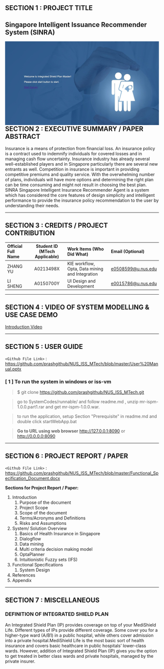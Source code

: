 ## SECTION 1 : PROJECT TITLE
## Singapore Intelligent Issuance Recommender System (SINRA)

<img src="Miscellaneous/main.jpg"
     style="float: left; margin-right: 0px;" />

---
## SECTION 2 : EXECUTIVE SUMMARY / PAPER ABSTRACT
Insurance is a means of protection from financial loss. An insurance policy is a contract used to indemnify individuals for covered losses and in managing cash flow uncertainty. Insurance industry has already several well-established players and in Singapore particularly there are several new entrants as well. Competition in insurance is important in providing competitive premiums and quality service. With the overwhelming number of plans, individuals will have more options and determining the right plan can be time consuming and might not result in choosing the best plan. SINRA Singapore Intelligent Insurance Recommender Agent is a system which has considered the core features of design simplicity and intelligent performance to provide the insurance policy recommendation to the user by understanding their needs.

---
## SECTION 3 : CREDITS / PROJECT CONTRIBUTION


| Official Full Name  | Student ID (MTech Applicable)  | Work Items (Who Did What) | Email (Optional) |
| :------------ |:---------------:| :-----| :-----|
| ZHANG YU | A0213498X | KIE workflow, Opta, Data mining and Integration | e0508599@u.nus.edu |
| LI SHENG | A0150700Y | UI Design and Development | e0015786@u.nus.edu |



---
## SECTION 4 : VIDEO OF SYSTEM MODELLING & USE CASE DEMO

[Introduction Video](https://youtu.be/TClfU8v5sDg)

---
## SECTION 5 : USER GUIDE

`<Github File Link>` : <https://github.com/prashgithub/NUS_ISS_MTech/blob/master/User%20Manual.pptx>

### [ 1 ] To run the system in windows or iss-vm

> $ git clone https://github.com/prashgithub/NUS_ISS_MTech.git

> go to SystemCodes/runnable/ and follow readme.md , unzip mr-ispm-1.0.0.part1.rar and get mr-ispm-1.0.0.war.

> to run the application, setup Section "Prerequisite" in readme.md and double click startWebApp.bat

> **Go to URL using web browser** http://127.0.0.1:8090 or http://0.0.0.0:8090 

---
## SECTION 6 : PROJECT REPORT / PAPER

`<Github File Link>` : <https://github.com/prashgithub/NUS_ISS_MTech/blob/master/Functional_Specification_Document.docx>

**Sections for Project Report / Paper:**
1.	Introduction	
	1. Purpose of the document	
	2. Project Scope	
	3. Scope of the document	
	4. Terms/Acronyms and Definitions	
	5. Risks and Assumptions	
2. System/ Solution Overview	
	1. Basics of Health Insurance in Singapore	
	2. Dialogflow	
	3. Data mining	
	4. Multi criteria decision making model	
	5. OptaPlanner
	6. Intuitionistic Fuzzy sets (IFS)	
3. Functional Specifications	
	1. System Design	
4. References	
5. Appendix	

---
## SECTION 7 : MISCELLANEOUS

### DEFINITION OF INTEGRATED SHIELD PLAN
An Integrated Shield Plan (IP) provides coverage on top of your MediShield Life. Different types of IPs provide different coverage. Some cover you for a higher-type ward (A/B1) in a public hospital, while others cover admission into a private hospital.MediShield Life is the most basic sort of health insurance and covers basic healthcare in public hospitals’ lower-class wards. However, addition of Integrated Shield Plan (IP) gives you the option to get treated in better class wards and private hospitals, managed by the private insurer.

